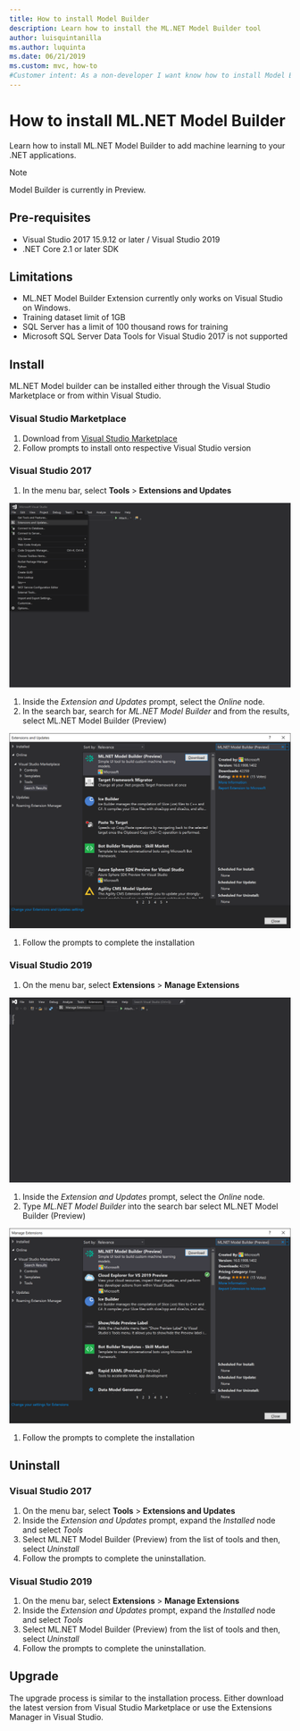 ```yaml
---
title: How to install Model Builder
description: Learn how to install the ML.NET Model Builder tool
author: luisquintanilla
ms.author: luquinta
ms.date: 06/21/2019
ms.custom: mvc, how-to
#Customer intent: As a non-developer I want know how to install Model Builder to add machine learning to my .NET application.
---
```


# How to install ML.NET Model Builder

Learn how to install ML.NET Model Builder to add machine learning to your .NET applications.

> [!NOTE]
> Model Builder is currently in Preview.

## Pre-requisites

- Visual Studio 2017 15.9.12 or later / Visual Studio 2019
- .NET Core 2.1 or later SDK

## Limitations

- ML.NET Model Builder Extension currently only works on Visual Studio on Windows.
- Training dataset limit of 1GB
- SQL Server has a limit of 100 thousand rows for training
- Microsoft SQL Server Data Tools for Visual Studio 2017 is not supported

## Install

ML.NET Model builder can be installed either through the Visual Studio Marketplace or from within Visual Studio. 

### Visual Studio Marketplace

1. Download from [Visual Studio Marketplace](https://marketplace.visualstudio.com/items?itemName=MLNET.07)
1. Follow prompts to install onto respective Visual Studio version

### Visual Studio 2017

1. In the menu bar, select **Tools** > **Extensions and Updates**

![VS201701](media/install-model-builder/VS201701.png)

1. Inside the *Extension and Updates* prompt, select the *Online* node.
1. In the search bar, search for *ML.NET Model Builder* and from the results, select ML.NET Model Builder (Preview)

![VS201702](media/install-model-builder/VS201702.png)

1. Follow the prompts to complete the installation

### Visual Studio 2019

1. On the menu bar, select **Extensions** > **Manage Extensions**

![VS201901](./media/install-model-builder/VS201901.png)

1. Inside the *Extension and Updates* prompt, select the *Online* node.
1. Type *ML.NET Model Builder* into the search bar select ML.NET Model Builder (Preview)

![VS201902](./media/install-model-builder/VS201902.png)

1. Follow the prompts to complete the installation

## Uninstall

### Visual Studio 2017

1. On the menu bar, select **Tools** > **Extensions and Updates**
1. Inside the *Extension and Updates* prompt, expand the *Installed* node and select *Tools*
1. Select ML.NET Model Builder (Preview) from the list of tools and then, select *Uninstall*
1. Follow the prompts to complete the uninstallation.

### Visual Studio 2019

1. On the menu bar, select **Extensions** > **Manage Extensions**
1. Inside the *Extension and Updates* prompt, expand the *Installed* node and select *Tools*
1. Select ML.NET Model Builder (Preview) from the list of tools and then, select *Uninstall*
1. Follow the prompts to complete the uninstallation.

## Upgrade

The upgrade process is similar to the installation process. Either download the latest version from Visual Studio Marketplace or use the Extensions Manager in Visual Studio.
